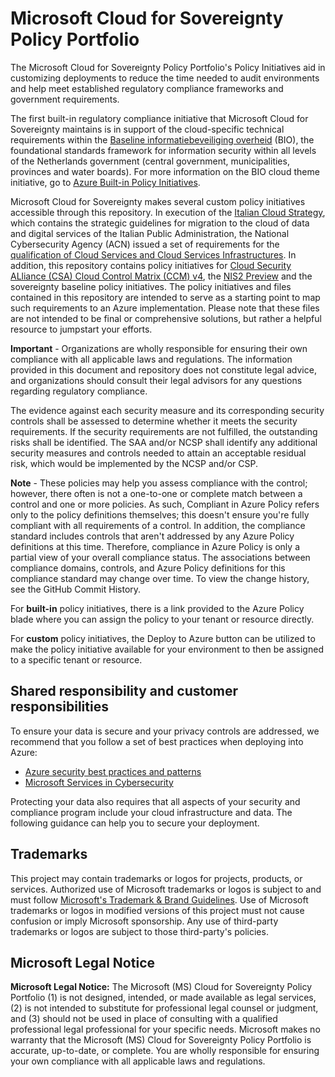 # Microsoft Cloud for Sovereignty Policy Portfolio
The Microsoft Cloud for Sovereignty Policy Portfolio's Policy Initiatives aid in customizing deployments to reduce the time needed to audit environments and help meet established regulatory compliance frameworks and government requirements.

The first built-in regulatory compliance initiative that Microsoft Cloud for Sovereignty maintains is in support of the cloud-specific technical requirements within the [Baseline informatiebeveiliging overheid](https://www.digitaleoverheid.nl/overzicht-van-alle-onderwerpen/cybersecurity/kaders-voor-cybersecurity/baseline-informatiebeveiliging-overheid/) (BIO), the foundational standards framework for information security within all levels of the Netherlands government (central government, municipalities, provinces and water boards). For more information on the BIO cloud theme initiative, go to [Azure Built-in Policy Initiatives](https://learn.microsoft.com/azure/governance/policy/samples/nl-bio-cloud-theme).

Microsoft Cloud for Sovereignty makes several custom policy initiatives accessible through this repository. In execution of the [Italian Cloud Strategy](https://www.acn.gov.it/en/strategia/strategia-cloud-italia), which contains the strategic guidelines for migration to the cloud of data and digital services of the Italian Public Administration, the National Cybersecurity Agency (ACN) issued a set of requirements for the [qualification of Cloud Services and Cloud Services Infrastructures](https://www.acn.gov.it/en/strategia/strategia-cloud-italia/qualificazione-cloud). In addition, this repository contains policy initiatives for [Cloud Security ALliance (CSA) Cloud Control Matrix (CCM) v4](https://cloudsecurityalliance.org/research/cloud-controls-matrix/), the [NIS2 Preview](https://eur-lex.europa.eu/eli/dir/2022/2555/oj) and the sovereignty baseline policy initiatives. The policy initiatives and files contained in this repository are intended to serve as a starting point to map such requirements to an Azure implementation. Please note that these files are not intended to be final or comprehensive solutions, but rather a helpful resource to jumpstart your efforts.

**Important** - Organizations are wholly responsible for ensuring their own compliance with all applicable laws and regulations. The information provided in this document and repository does not constitute legal advice, and organizations should consult their legal advisors for any questions regarding regulatory compliance.

The evidence against each security measure and its corresponding security controls shall be assessed to determine whether it meets the security requirements. If the security requirements are not fulfilled, the outstanding risks shall be identified. The SAA and/or NCSP shall identify any additional security measures and controls needed to attain an acceptable residual risk, which would be implemented by the NCSP and/or CSP.

**Note** - These policies may help you assess compliance with the control; however, there often is not a one-to-one or complete match between a control and one or more policies. As such, Compliant in Azure Policy refers only to the policy definitions themselves; this doesn't ensure you're fully compliant with all requirements of a control. In addition, the compliance standard includes controls that aren't addressed by any Azure Policy definitions at this time. Therefore, compliance in Azure Policy is only a partial view of your overall compliance status. The associations between compliance domains, controls, and Azure Policy definitions for this compliance standard may change over time. To view the change history, see the GitHub Commit History.

For **built-in** policy initiatives, there is a link provided to the Azure Policy blade where you can assign the policy to your tenant or resource directly. 

For **custom** policy initiatives, the Deploy to Azure button can be utilized to make the policy initiative available for your environment to then be assigned to a specific tenant or resource. 

## Shared responsibility and customer responsibilities

To ensure your data is secure and your privacy controls are addressed, we recommend that you follow a set of best practices when deploying into Azure:

* [Azure security best practices and patterns](https://learn.microsoft.com/azure/security/fundamentals/best-practices-and-patterns)
* [Microsoft Services in Cybersecurity](https://learn.microsoft.com/azure/security/fundamentals/cyber-services)

Protecting your data also requires that all aspects of your security and compliance program include your cloud infrastructure and data. 
The following guidance can help you to secure your deployment.

## Trademarks

This project may contain trademarks or logos for projects, products, or services. Authorized use of Microsoft 
trademarks or logos is subject to and must follow 
[Microsoft's Trademark & Brand Guidelines](https://www.microsoft.com/legal/intellectualproperty/trademarks/usage/general).
Use of Microsoft trademarks or logos in modified versions of this project must not cause confusion or imply Microsoft sponsorship.
Any use of third-party trademarks or logos are subject to those third-party's policies.

## Microsoft Legal Notice

**Microsoft Legal Notice:** The Microsoft (MS) Cloud for Sovereignty Policy Portfolio (1) is not designed, intended, or made available as legal services, (2) is not intended to substitute for professional legal counsel or judgment, and (3) should not be used in place of consulting with a qualified professional legal professional for your specific needs. Microsoft makes no warranty that the Microsoft (MS) Cloud for Sovereignty Policy Portfolio is accurate, up-to-date, or complete. You are wholly responsible for ensuring your own compliance with all applicable laws and regulations. 
